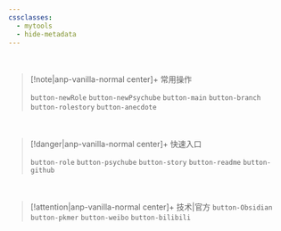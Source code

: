 ```yaml
---
cssclasses:
  - mytools
  - hide-metadata
---
```

<div style="height: 20px"></div>

> [!note|anp-vanilla-normal center]+ 常用操作
> 
> `button-newRole` `button-newPsychube`
> `button-main` `button-branch` `button-rolestory` `button-anecdote`

<div style="height: 20px"></div>

> [!danger|anp-vanilla-normal center]+ 快速入口
> 
> `button-role` `button-psychube` `button-story` `button-readme` `button-github`

<div style="height: 20px"></div>

> [!attention|anp-vanilla-normal center]+ 技术|官方
> `button-Obsidian` `button-pkmer` `button-weibo` `button-bilibili`
